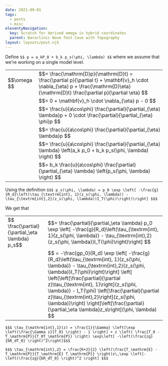 ```yaml
---
date: 2021-09-01
tags:
  - posts
  - misc
eleventyNavigation:
  key: Scratch for derived omega in hybrid coordinates
  parent: Baroclinic Wave Test Case with Topography
layout: layouts/post.njk
---
```



Define `$$ p = a_kP_0 + b_k p_s(\phi, \lambda) $$`
where we assume that we're working on a single model level.

<table class="eqn">
  <tr>
    <td>$$\omega $$</td><td>$$= \frac{\mathrm{D}p}{\mathrm{D}t} = \frac{\partial p}{\partial t} + \mathbf{v}_h \cdot \nabla_{\eta} p + \frac{\mathrm{D}\eta}{\mathrm{D}t} \frac{\partial p}{\partial \eta} $$</td>
  </tr>
  <tr>
    <td></td><td>$$=  0 + \mathbf{v}_h \cdot \nabla_{\eta} p - 0 $$</td>
  </tr>
  <tr>
    <td></td><td>$$=  \frac{u}{a\cos\phi} \frac{\partial}{\partial_{\eta} \lambda}p + 0 \cdot \frac{\partial}{\partial_{\eta} \phi}p  $$</td>
  </tr>
  <tr>
    <td></td><td>$$=  \frac{u}{a\cos\phi} \frac{\partial}{\partial_{\eta} \lambda}p   $$</td>
  </tr>
  <tr>
    <td></td><td>$$=  \frac{u}{a\cos\phi} \frac{\partial}{\partial_{\eta} \lambda} \left(a_k p_0 + b_k p_s(\phi, \lambda) \right)   $$</td>
  </tr>
  <tr>
    <td></td><td>$$=  b_k \frac{u}{a\cos\phi} \frac{\partial}{\partial_{\eta} \lambda} \left(p_s(\phi, \lambda) \right)   $$</td>
  </tr>
</table>


Using the definition `$$$ p_s(\phi, \lambda) = p_0 \exp \left[ -\frac{g}{R_d}\left(\tau_{\textrm{int}, 1}(z_s(\phi, \lambda)) - \tau_{\textrm{int},2}(z_s(\phi, \lambda))I_T(\phi)\right)\right] $$$`

We get that 
<table class="eqn">
  <tr>
    <td>$$ \frac{\partial}{\partial_\eta \lambda} p_s$$</td><td>$$= \frac{\partial}{\partial_\eta \lambda} p_0 \exp \left[ -\frac{g}{R_d}\left(\tau_{\textrm{int}, 1}(z_s(\phi, \lambda)) - \tau_{\textrm{int},2}(z_s(\phi, \lambda))I_T(\phi)\right)\right] $$</td>
  </tr>
  <tr>
    <td></td><td>$$ = -\frac{gp_0}{R_d} \exp \left[ -\frac{g}{R_d}\left(\tau_{\textrm{int}, 1}(z_s(\phi, \lambda)) - \tau_{\textrm{int},2}(z_s(\phi, \lambda))I_T(\phi)\right)\right] \left[ \left(\left[\frac{\partial}{\partial z}\tau_{\textrm{int}, 1}\right](z_s(\phi, \lambda)) - I_T(\phi) \left[\frac{\partial}{\partial z}\tau_{\textrm{int},2}\right](z_s(\phi, \lambda))\right) \right]\left[\frac{\partial}{\partial_\eta \lambda}z_s\right](\phi, \lambda)  $$</td>
  </tr>
</table>



`$$$ \tau_{\mathrm{int},1}(z) = \frac{1}{\Gamma} \left[\exp \left(\frac{\Gamma z}{T_0} \right) - 1 \right] + z \left( \frac{T_0 - T_\mathrm{P}}{T_0T_\mathrm{P}} \right) \exp\left[ -\left(\frac{zg}{bR_dT_0} \right)^2\right]$$$`

`$$$ \tau_{\mathrm{int},2} = \frac{K+2}{2} \left(\frac{T_\mathrm{E} - T_\mathrm{P}}{T_\mathrm{E} T_\mathrm{P}} \right)z\,\exp \left[-\left(\frac{zg}{bR_dT_0} \right)^2 \right] $$$`






